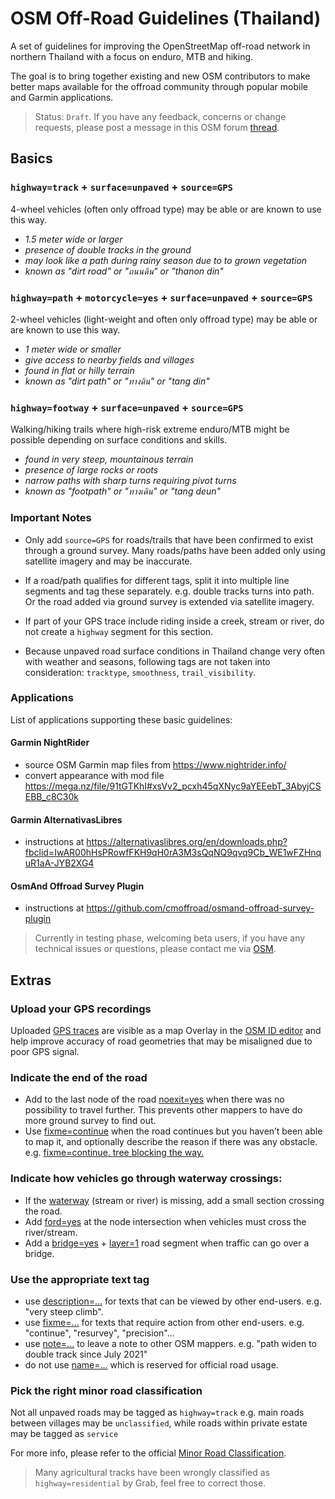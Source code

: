 # OSM Off-Road Guidelines (Thailand)

A set of guidelines for improving the OpenStreetMap off-road network in northern Thailand with a focus on enduro, MTB and hiking.

The goal is to bring together existing and new OSM contributors to make better maps available for the offroad community through popular mobile and Garmin applications.

> Status: `Draft`. If you have any feedback, concerns or change requests, please post a message in this OSM forum [thread](https://forum.openstreetmap.org/viewtopic.php?pid=841479).

## Basics

### `highway=track` + `surface=unpaved` + `source=GPS`

4-wheel vehicles (often only offroad type) may be able or are known to use this way. 

- *1.5 meter wide or larger*
- *presence of double tracks in the ground*
- *may look like a path during rainy season due to to grown vegetation*
- *known as "dirt road" or "ถนนดิน" or "thanon din"*

### `highway=path` + `motorcycle=yes` + `surface=unpaved` + `source=GPS`

2-wheel vehicles (light-weight and often only offroad type) may be able or are known to use this way.

- *1 meter wide or smaller*
- *give access to nearby fields and villages*
- *found in flat or hilly terrain*
- *known as "dirt path" or "ทางดิน" or "tang din"*

### `highway=footway` + `surface=unpaved` + `source=GPS`

Walking/hiking trails where high-risk extreme enduro/MTB might be possible depending on surface conditions and skills.

- *found in very steep, mountainous terrain*
- *presence of large rocks or roots*
- *narrow paths with sharp turns requiring pivot turns*
- *known as "footpath" or "ทางเดิน" or "tang deun"*

### Important Notes

- Only add `source=GPS` for roads/trails that have been confirmed to exist through a ground survey. Many roads/paths have been added only using satellite imagery and may be inaccurate.

- If a road/path qualifies for different tags, split it into multiple line segments and tag these separately. e.g. double tracks turns into path. Or the road added via ground survey is extended via satellite imagery.

- If part of your GPS trace include riding inside a creek, stream or river, do not create a `highway` segment for this section.

- Because unpaved road surface conditions in Thailand change very often with weather and seasons, following tags are not taken into consideration: `tracktype`, `smoothness`, `trail_visibility`. 

### Applications

List of applications supporting these basic guidelines:

#### Garmin NightRider

- source OSM Garmin map files from https://www.nightrider.info/ 
- convert appearance with mod file https://mega.nz/file/91tGTKhI#xsVv2_pcxh45qXNyc9aYEEebT_3AbyjCSEBB_c8C30k

#### Garmin AlternativasLibres

- instructions at https://alternativaslibres.org/en/downloads.php?fbclid=IwAR00hHsPRowfFKH9qH0rA3M3sQqNQ9qvq9Cb_WE1wFZHnquR1aA-JYB2XG4

#### OsmAnd Offroad Survey Plugin

- instructions at https://github.com/cmoffroad/osmand-offroad-survey-plugin

> Currently in testing phase, welcoming beta users, if you have any technical issues or questions, please contact me via [OSM](https://www.openstreetmap.org/message/new/cmoffroad).

## Extras

### Upload your GPS recordings

Uploaded [GPS traces](https://www.openstreetmap.org/traces) are visible as a map Overlay in the [OSM ID editor](https://www.openstreetmap.org/edit) and help improve accuracy of road geometries that may be misaligned due to poor GPS signal.

### Indicate the end of the road

- Add to the last node of the road [noexit=yes](https://wiki.openstreetmap.org/wiki/Key:noexit) when there was no possibility to travel further. This prevents other mappers to have do more ground survey to find out.
- Use [fixme=continue](https://wiki.openstreetmap.org/wiki/Key:fixme) when the road continues but you haven’t been able to map it, and optionally describe the reason if there was any obstacle. e.g. [fixme=continue. tree blocking the way.](https://wiki.openstreetmap.org/wiki/Key:fixme)

### Indicate how vehicles go through waterway crossings:

- If the [waterway](https://wiki.openstreetmap.org/wiki/Key:waterway) (stream or river) is missing, add a small section crossing the road.
- Add [ford=yes](https://wiki.openstreetmap.org/wiki/Key:ford) at the node intersection when vehicles must cross the river/stream. 
- Add a [bridge=yes](https://wiki.openstreetmap.org/wiki/Key:bridge) + [layer=1](https://wiki.openstreetmap.org/wiki/Key:layer) road segment when traffic can go over a bridge.

### Use the appropriate text tag

- use [description=...](https://wiki.openstreetmap.org/wiki/Key:description) for texts that can be viewed by other end-users. e.g. "very steep climb".
- use [fixme=...](https://wiki.openstreetmap.org/wiki/Key:fixme) for texts that require action from other end-users. e.g. "continue", "resurvey", "precision"...
- use [note=...](https://wiki.openstreetmap.org/wiki/Key:note) to leave a note to other OSM mappers.  e.g. "path widen to double track since July 2021"
- do not use [name=...](https://wiki.openstreetmap.org/wiki/Key:name) which is reserved for official road usage.

### Pick the right minor road classification

Not all unpaved roads may be tagged as `highway=track` e.g. main roads between villages may be `unclassified`, while roads within private estate may be tagged as `service` 

For more info, please refer to the official [Minor Road Classification](https://wiki.openstreetmap.org/wiki/WikiProject_Thailand#Rough_guidelines_for_minor_highway_tag_decision-making_.28useful_in_most_cases.29).

> Many agricultural tracks have been wrongly classified as `highway=residential` by Grab, feel free to correct those.